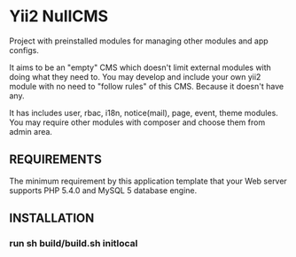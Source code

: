 Yii2 NullCMS
================================
Project with preinstalled modules for managing other modules and app configs.

It aims to be an "empty" CMS which doesn't limit external modules with doing what they need to.
You may develop and include your own yii2 module with no need to "follow rules" of this CMS.
Because it doesn't have any.

It has includes user, rbac, i18n, notice(mail), page, event, theme modules.
You may require other modules with composer and choose them from admin area.


REQUIREMENTS
------------

The minimum requirement by this application template that your Web server supports PHP 5.4.0
and MySQL 5 database engine.


INSTALLATION
------------

### run sh build/build.sh initlocal




